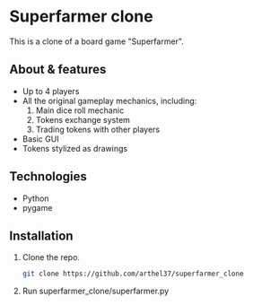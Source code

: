# Superfarmer clone

This is a clone of a board game "Superfarmer".

## About & features

- Up to 4 players
- All the original gameplay mechanics, including:
  1. Main dice roll mechanic
  2. Tokens exchange system
  3. Trading tokens with other players
- Basic GUI
- Tokens stylized as drawings

## Technologies

- Python
- pygame

## Installation

1. Clone the repo.
   ```bash
   git clone https://github.com/arthel37/superfarmer_clone
   ```
2. Run superfarmer_clone/superfarmer.py
